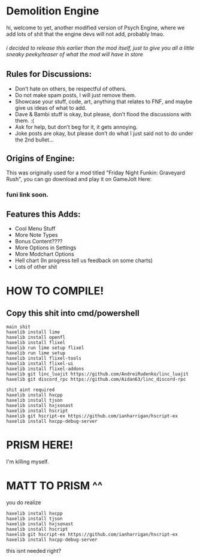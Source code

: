 # Demolition Engine

hi, welcome to yet, another modified version of Psych Engine, where we add lots of shit that the engine devs will not add, probably lmao.

###### i decided to release this earlier than the mod itself, just to give you all a little sneaky peeky/teaser of what the mod will have in store

## Rules for Discussions:

- Don’t hate on others, be respectful of others.
- Do not make spam posts, I will just remove them.
- Showcase your stuff, code, art, anything that relates to FNF, and maybe give us ideas of what to add.
- Dave & Bambi stuff is okay, but please, don’t flood the discussions with them. :(
- Ask for help, but don’t beg for it, it gets annoying.
- Joke posts are okay, but please don’t do what I just said not to do under the 2nd bullet…

## Origins of Engine:

This was originally used for a mod titled "Friday Night Funkin: Graveyard Rush", you can go download and play it on GameJolt Here:

### funi link soon.

## Features this Adds:

- Cool Menu Stuff
- More Note Types
- Bonus Content????
- More Options in Settings
- More Modchart Options
- Hell chart (In progress tell us feedback on some charts)
- Lots of other shit

# HOW TO COMPILE!
## Copy this shit into cmd/powershell

```
main shit
haxelib install lime
haxelib install openfl
haxelib install flixel
haxelib run lime setup flixel
haxelib run lime setup
haxelib install flixel-tools
haxelib install flixel-ui
haxelib install flixel-addons
haxelib git linc_luajit https://github.com/AndreiRudenko/linc_luajit
haxelib git discord_rpc https://github.com/Aidan63/linc_discord-rpc

shit aint required
haxelib install hxcpp
haxelib install tjson
haxelib install hxjsonast
haxelib install hscript 
haxelib git hscript-ex https://github.com/ianharrigan/hscript-ex
haxelib install hxcpp-debug-server
```

# PRISM HERE!
I'm killing myself.

# MATT TO PRISM ^^
you do realize
```
haxelib install hxcpp
haxelib install tjson
haxelib install hxjsonast
haxelib install hscript 
haxelib git hscript-ex https://github.com/ianharrigan/hscript-ex
haxelib install hxcpp-debug-server
```
this isnt needed right?
